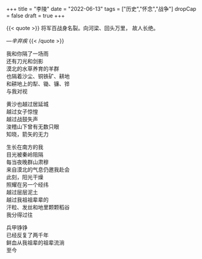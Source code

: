 +++
title = "李陵"
date = "2022-06-13"
tags = ["历史","怀念","战争"]
dropCap = false
draft = true
+++

{{< quote >}}
将军百战身名裂。向河梁、回头万里， 故人长绝。

*—辛弃疾*
{{< /quote >}}

我和你隔了一场雨<br>
还有刀光和剑影<br>
漠北的水草养育的羊群<br>
也隔着沙尘、铜铁矿、耕地<br>
和耕地上的犁、锄、镰、铧<br>
与我对视<br>

黄沙也越过居延城<br>
越过女子惊惶<br>
越过战鼓失声<br>
浚稽山下曾有无数只眼<br>
知晓，箭矢的无力<br>

生长在南方的我<br>
目光被秦岭阻隔<br>
每当夜晚群山肃穆<br>
来自漠北的气息仍邀我赴会<br>
此刻，阳光干燥<br>
照耀在另一个经纬<br>
越过层层泥土<br>
越过我祖祖辈辈的<br>
汗粒、发丝和地里颗颗稻谷<br>
我分得过往<br>

兵甲铮铮<br>
已经反复了两千年<br>
鲜血从我祖辈的祖辈流淌<br>
至今<br>
